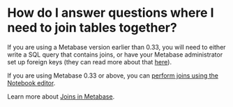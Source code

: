 # How do I answer questions where I need to join tables together?

If you are using a Metabase version earlier than 0.33, you will need to either write a SQL query that contains joins, or have your Metabase administrator set up foreign keys (they can read more about that [here](../../administration-guide/03-metadata-editing.md)).

If you are using Metabase 0.33 or above, you can [perform joins using the Notebook editor](https://www.metabase.com/blog/joining-tables/index.html).

Learn more about [Joins in Metabase](https://www.metabase.com/blog/joining-tables/index.html).
